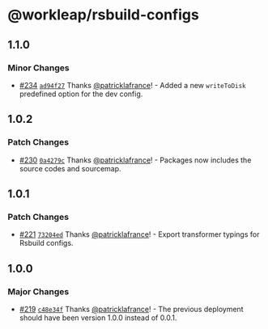 # @workleap/rsbuild-configs

## 1.1.0

### Minor Changes

- [#234](https://github.com/workleap/wl-web-configs/pull/234) [`ad94f27`](https://github.com/workleap/wl-web-configs/commit/ad94f2714d520af580f01dab3dc02b31b5857673) Thanks [@patricklafrance](https://github.com/patricklafrance)! - Added a new `writeToDisk` predefined option for the dev config.

## 1.0.2

### Patch Changes

- [#230](https://github.com/workleap/wl-web-configs/pull/230) [`0a4279c`](https://github.com/workleap/wl-web-configs/commit/0a4279c40b7c2ea76c7e1884a8e2fd744ca9b7c1) Thanks [@patricklafrance](https://github.com/patricklafrance)! - Packages now includes the source codes and sourcemap.

## 1.0.1

### Patch Changes

- [#221](https://github.com/workleap/wl-web-configs/pull/221) [`73204ed`](https://github.com/workleap/wl-web-configs/commit/73204eda439ba06f49f24db784f1834dade74b36) Thanks [@patricklafrance](https://github.com/patricklafrance)! - Export transformer typings for Rsbuild configs.

## 1.0.0

### Major Changes

- [#219](https://github.com/workleap/wl-web-configs/pull/219) [`c48e34f`](https://github.com/workleap/wl-web-configs/commit/c48e34f6cdb562fede7fc59b15fd5deba2de8b8d) Thanks [@patricklafrance](https://github.com/patricklafrance)! - The previous deployment should have been version 1.0.0 instead of 0.0.1.
